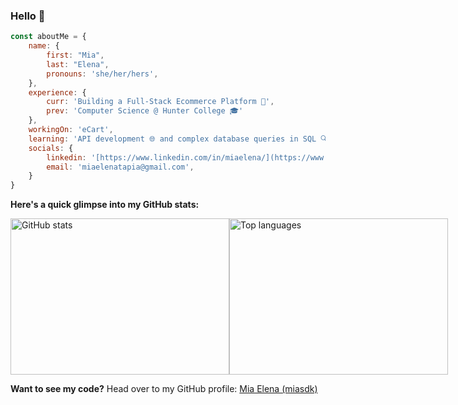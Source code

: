 ### Hello 👋

```javascript
const aboutMe = {
    name: {
        first: "Mia",
        last: "Elena",
        pronouns: 'she/her/hers',
    },
    experience: {
        curr: 'Building a Full-Stack Ecommerce Platform 🛒',
        prev: 'Computer Science @ Hunter College 🎓'
    },
    workingOn: 'eCart',
    learning: 'API development 🌐 and complex database queries in SQL 🔍',
    socials: {
        linkedin: '[https://www.linkedin.com/in/miaelena/](https://www.linkedin.com/in/miaelena/)',
        email: 'miaelenatapia@gmail.com',
    }
}
```

**Here's a quick glimpse into my GitHub stats:**

<div style="display: flex; justify-content: space-between;">
  <a href="https://github.com/miasdk" target="_blank" rel="noopener noreferrer">
    <img style="width: 350px; height: 250px;" alt="GitHub stats" src="https://github-readme-stats.vercel.app/api?username=miasdk&theme=transparent&show_icons=true" />
  </a>
  <a href="https://github.com/miasdk/top-langs" target="_blank" rel="noopener noreferrer">
    <img style="width: 350px; height: 250px;" alt="Top languages" src="https://github-readme-stats.vercel.app/api/top-langs/?username=miasdk&layout=compact&theme=transparent" />
  </a>
</div>

**Want to see my code?** Head over to my GitHub profile: [Mia Elena (miasdk)](https://github.com/miasdk)

